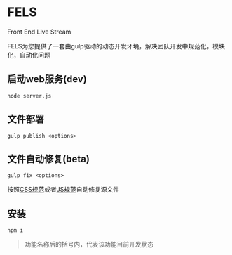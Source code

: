 FELS
======

Front End Live Stream

FELS为您提供了一套由gulp驱动的动态开发环境，解决团队开发中规范化，模块化，自动化问题

## 启动web服务(dev)

```shell
node server.js
```

## 文件部署

```shell
gulp publish <options>
```

## 文件自动修复(beta)

```shell
gulp fix <options>
```
按照[CSS规范](./docs/style_standard.md)或者[JS规范](./docs/script_standard.md)自动修复源文件

## 安装

```shell
npm i
```

> 功能名称后的括号内，代表该功能目前开发状态